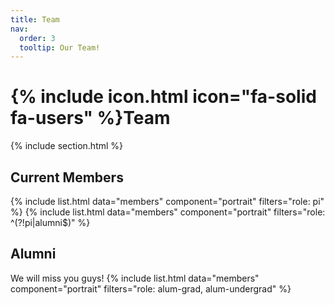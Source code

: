```yaml
---
title: Team
nav:
  order: 3
  tooltip: Our Team!
---
```


# {% include icon.html icon="fa-solid fa-users" %}Team

{% include section.html %}

## Current Members
{% include list.html data="members" component="portrait" filters="role: pi" %}
{% include list.html data="members" component="portrait" filters="role: ^(?!pi|alumni$)" %}

## Alumni
We will miss you guys!
{% include list.html data="members" component="portrait" filters="role: alum-grad, alum-undergrad" %}
